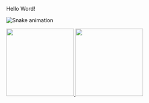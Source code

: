 Hello Word!

![Snake animation](https://github.com/seu-usuário-aqui/AlissaGarcia/blob/output/github-contribution-grid-snake.svg)

<div>
<a href="https://github.com/seu-usuário-aqui">
<img loading="lazy" height="180em" src="https://github-readme-stats.vercel.app/api/top-langs/?username=AlissaGarcia&layout=compact&langs_count=7&theme=dracula"/>
<img loading="lazy" height="180em" src="https://github-readme-stats.vercel.app/api?username=AlissaGarcia&show_icons=true&theme=dracula&include_all_commits=true&count_private=true"/>
</div>

